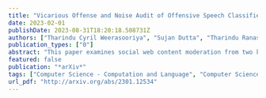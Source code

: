 ```yaml
---
title: "Vicarious Offense and Noise Audit of Offensive Speech Classifiers"
date: 2023-02-01
publishDate: 2023-08-31T18:20:18.508731Z
authors: ["Tharindu Cyril Weerasooriya", "Sujan Dutta", "Tharindu Ranasinghe", "Marcos Zampieri", "Christopher M. Homan", "Ashiqur R. KhudaBukhsh"]
publication_types: ["0"]
abstract: "This paper examines social web content moderation from two key perspectives: automated methods (machine moderators) and human evaluators (human moderators). We conduct a noise audit at an unprecedented scale using nine machine moderators trained on well-known offensive speech data sets evaluated on a corpus sampled from 92 million YouTube comments discussing a multitude of issues relevant to US politics. We introduce a first-of-its-kind data set of vicarious offense. We ask annotators: (1) if they find a given social media post offensive; and (2) how offensive annotators sharing different political beliefs would find the same content. Our experiments with machine moderators reveal that moderation outcomes wildly vary across different machine moderators. Our experiments with human moderators suggest that (1) political leanings considerably affect first-person offense perspective; (2) Republicans are the worst predictors of vicarious offense; (3) predicting vicarious offense for the Republicans is most challenging than predicting vicarious offense for the Independents and the Democrats; and (4) disagreement across political identity groups considerably increases when sensitive issues such as reproductive rights or gun control/rights are discussed. Both experiments suggest that offense, is indeed, highly subjective and raise important questions concerning content moderation practices."
featured: false
publication: "*arXiv*"
tags: ["Computer Science - Computation and Language", "Computer Science - Computers and Society", "Computer Science - Machine Learning"]
url_pdf: "http://arxiv.org/abs/2301.12534"
---
```


